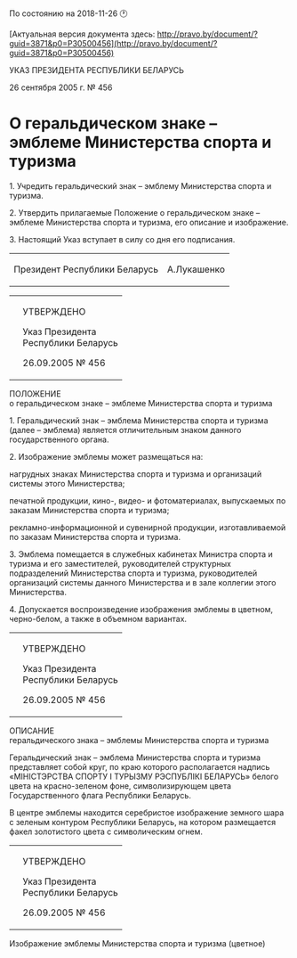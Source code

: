 По состоянию на 2018-11-26 &#x1F550;

[Актуальная версия документа здесь: http://pravo.by/document/?guid=3871&p0=P30500456](http://pravo.by/document/?guid=3871&p0=P30500456)

<p>УКАЗ ПРЕЗИДЕНТА РЕСПУБЛИКИ БЕЛАРУСЬ</p>
<p>26 сентября 2005 г. № 456</p>
<h1>О геральдическом знаке – эмблеме Министерства спорта и туризма</h1>
<p>1. Учредить геральдический знак – эмблему Министерства спорта и туризма.</p>
<p>2. Утвердить прилагаемые Положение о геральдическом знаке – эмблеме Министерства спорта и туризма, его описание и изображение.</p>
<p>3. Настоящий Указ вступает в силу со дня его подписания.</p>
<p></p>
<table><tr>
<td><p>Президент Республики Беларусь</p></td>
<td><p>А.Лукашенко</p></td>
</tr></table>
<p></p>
<table><tr>
<td><p></p></td>
<td>
<p>УТВЕРЖДЕНО</p>
<p>Указ Президента<br>Республики Беларусь</p>
<p>26.09.2005 № 456</p>
</td>
</tr></table>
<p>ПОЛОЖЕНИЕ<br>о геральдическом знаке – эмблеме Министерства спорта и туризма</p>
<p>1. Геральдический знак – эмблема Министерства спорта и туризма (далее – эмблема) является отличительным знаком данного государственного органа.</p>
<p>2. Изображение эмблемы может размещаться на:</p>
<p>нагрудных знаках Министерства спорта и туризма и организаций системы этого Министерства;</p>
<p>печатной продукции, кино-, видео- и фотоматериалах, выпускаемых по заказам Министерства спорта и туризма;</p>
<p>рекламно-информационной и сувенирной продукции, изготавливаемой по заказам Министерства спорта и туризма.</p>
<p>3. Эмблема помещается в служебных кабинетах Министра спорта и туризма и его заместителей, руководителей структурных подразделений Министерства спорта и туризма, руководителей организаций системы данного Министерства и в зале коллегии этого Министерства.</p>
<p>4. Допускается воспроизведение изображения эмблемы в цветном, черно-белом, а также в объемном вариантах.</p>
<p></p>
<table><tr>
<td><p></p></td>
<td>
<p>УТВЕРЖДЕНО</p>
<p>Указ Президента<br>Республики Беларусь</p>
<p>26.09.2005 № 456</p>
</td>
</tr></table>
<p>ОПИСАНИЕ<br>геральдического знака – эмблемы Министерства спорта и туризма</p>
<p>Геральдический знак – эмблема Министерства спорта и туризма представляет собой круг, по краю которого располагается надпись «МІНІСТЭРСТВА СПОРТУ І ТУРЫЗМУ РЭСПУБЛІКІ БЕЛАРУСЬ» белого цвета на красно-зеленом фоне, символизирующем цвета Государственного флага Республики Беларусь.</p>
<p>В центре эмблемы находится серебристое изображение земного шара с зеленым контуром Республики Беларусь, на котором размещается факел золотистого цвета с символическим огнем.</p>
<p></p>
<table><tr>
<td><p></p></td>
<td>
<p>УТВЕРЖДЕНО</p>
<p>Указ Президента<br>Республики Беларусь</p>
<p>26.09.2005 № 456</p>
</td>
</tr></table>
<p>Изображение эмблемы Министерства спорта и туризма (цветное)</p>
<p><img></p>